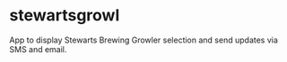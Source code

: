 # stewartsgrowl
App to display Stewarts Brewing Growler selection and send updates via SMS and email.
